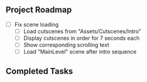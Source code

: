 ## Project Roadmap

- [ ] Fix scene loading
    - [ ] Load cutscenes from "Assets/Cutscenes/Intro"
    - [ ] Display cutscenes in order for 7 seconds each
    - [ ] Show corresponding scrolling text
    - [ ] Load "MainLevel" scene after intro sequence

## Completed Tasks
